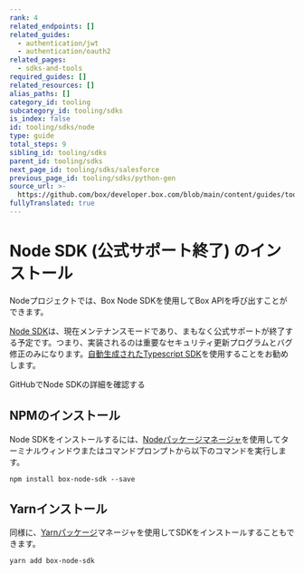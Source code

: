 ```yaml
---
rank: 4
related_endpoints: []
related_guides:
  - authentication/jwt
  - authentication/oauth2
related_pages:
  - sdks-and-tools
required_guides: []
related_resources: []
alias_paths: []
category_id: tooling
subcategory_id: tooling/sdks
is_index: false
id: tooling/sdks/node
type: guide
total_steps: 9
sibling_id: tooling/sdks
parent_id: tooling/sdks
next_page_id: tooling/sdks/salesforce
previous_page_id: tooling/sdks/python-gen
source_url: >-
  https://github.com/box/developer.box.com/blob/main/content/guides/tooling/sdks/node.md
fullyTranslated: true
---
```

# Node SDK (公式サポート終了) のインストール

Nodeプロジェクトでは、Box Node SDKを使用してBox APIを呼び出すことができます。

<Message type="notice">

[Node SDK][node]は、現在メンテナンスモードであり、まもなく公式サポートが終了する予定です。つまり、実装されるのは重要なセキュリティ更新プログラムとバグ修正のみになります。[自動生成されたTypescript SDK][ts-gen]を使用することをお勧めします。

</Message>

<CTA to="https://github.com/box/box-node-sdk">

GitHubでNode SDKの詳細を確認する

</CTA>

## NPMのインストール

Node SDKをインストールするには、[Nodeパッケージマネージャ][npm]を使用してターミナルウィンドウまたはコマンドプロンプトから以下のコマンドを実行します。

```shell
npm install box-node-sdk --save

```

## Yarnインストール

同様に、[Yarnパッケージ][yarn]マネージャを使用してSDKをインストールすることもできます。

```shell
yarn add box-node-sdk

```

[npm]: https://www.npmjs.com/

[yarn]: https://yarnpkg.com/

[ts-gen]: g://tooling/sdks/typescript-gen

[node]: https://github.com/box/box-node-sdk
